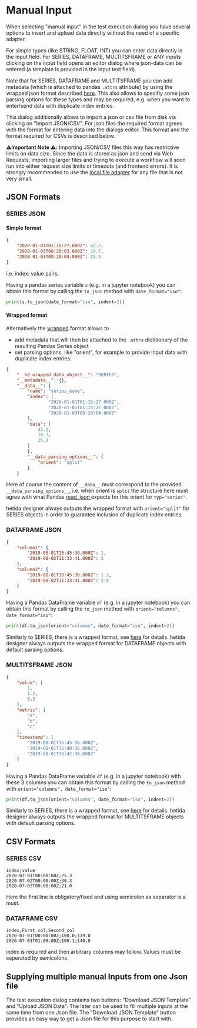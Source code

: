 # Manual Input

When selecting "manual input" in the test execution dialog you have several options to insert and upload data directly without the need of a specific adapter.

For simple types (like STRING, FLOAT, INT) you can enter data directly in the input field. For SERIES, DATAFRAME, MULTITSFRAME or ANY inputs clicking on the input field opens an editor dialog where json-data can be entered (a template is provided in the input text field).

Note that for SERIES, DATAFRAME and MULTITSFRAME you can add metadata (which is attached to pandas `.attrs` attribute) by using the wrapped json format described [here](../metadata_attrs.md). This also allows to specifiy some json parsing options for these types and may be required, e.g. when you want to enter/send data with duplicate index entries.

This dialog additionally allows to import a json or csv file from disk via clicking on "Import JSON/CSV". For json files the required format agrees with the format for entering data into the dialogs editor. This format and the format required for CSVs is described below.

:warning:**Important Note :warning::** Importing JSON/CSV files this way has restrictive limits on data size. Since the data is stored as json and send via Web Requests, importing larger files and trying to execute a workflow will soon run into either request size limits or timeouts (and frontend errors). It is strongly recommended to use the [local file adapter](./local_file_adapter.md) for any file that is not very small.

## JSON Formats

### SERIES JSON
#### Simple format
```json
{
    "2020-01-01T01:15:27.000Z": 42.2,
    "2020-01-03T08:20:03.000Z": 18.7,
    "2020-01-03T08:20:04.000Z": 25.9
}
```

i.e. index: value pairs.

Having a pandas series variable `s` (e.g. in a jupyter notebook) you can obtain this format by calling the `to_json` method with `date_format="iso"`:
```python
print(s.to_json(date_format="iso", indent=2))
```
#### Wrapped format
Alternatively the [wrapped](../metadata_attrs.md) format allows to
* add metadata that will then be attached to the `.attrs` dictitionary of the resulting Pandas Series object
* set parsing options, like "orient", for example to provide input data with duplicate index entries:
```json
{
	"__hd_wrapped_data_object__": "SERIES",
	"__metadata__": {},
	"__data__": {
		"name": "series_name",
		"index": [
				"2020-01-01T01:15:27.000Z",
				"2020-01-01T01:15:27.000Z",
				"2020-01-03T08:20:04.000Z"
		],
		"data": [
			42.2,
			18.7,
			25.9
		]
		},
		"__data_parsing_options__": {
			"orient": "split"
		}
	}
```
Here of course the content of `__data__` must correspond to the provided `__data_parsing_options__`, i.e. when orient is `split` the structure here must agree with what Pandas [read_json ](https://pandas.pydata.org/pandas-docs/stable/reference/api/pandas.read_json.html) expects for this orient for `typ="series"`.

hetida designer always outputs the wrapped format with `orient="split"` for SERIES objects in order to guarantee inclusion of duplicate index entries.

### DATAFRAME JSON

```json
{
    "column1": {
        "2019-08-01T15:45:36.000Z": 1,
        "2019-08-02T11:33:41.000Z": 2
    },
    "column2": {
        "2019-08-01T15:45:36.000Z": 1.3,
        "2019-08-02T11:33:41.000Z": 2.8
    }
}
```
Having a Pandas DataFrame variable `df` (e.g. in a jupyter notebook) you can obtain this format by calling the `to_json` method with `orient="columns", date_format="iso"`:
```python
print(df.to_json(orient="columns", date_format="iso", indent=2))
```

Similarly to SERIES, there is a wrapped format, see [here](../metadata_attrs.md) for details. hetida designer always outputs the wrapped format for DATAFRAME objects with default parsing options.

### MULTITSFRAME JSON

```json
{
    "value": [
        1,
        1.2,
        0.5
    ],
    "metric": [
        "a",
        "b",
        "c"
    ],
    "timestamp": [
        "2019-08-01T15:45:36.000Z",
        "2019-08-01T15:48:36.000Z",
        "2019-08-01T15:42:36.000Z"
    ]
}
```
Having a Pandas DataFrame variable `df` (e.g. in a jupyter notebook) with these 3 columns you can obtain this format by calling the `to_json` method with `orient="columns", date_format="iso"`:
```python
print(df.to_json(orient="columns", date_format="iso", indent=2))
```

Similarly to SERIES, there is a wrapped format, see [here](../metadata_attrs.md) for details. hetida designer always outputs the wrapped format for MULTITSFRAME objects with default parsing options.

## CSV Formats

### SERIES CSV

```
index;value
2020-07-01T00:00:00Z;25.3
2020-07-02T00:00:00Z;30.3
2020-07-03T00:00:00Z;21.0
```

Here the first line is obligatory/fixed and using semicolon as separator is a must.

### DATAFRAME CSV

```csv
index;First_col;Second_col
2020-07-01T00:00:00Z;100.0;139.0
2020-07-01T01:00:00Z;100.1;140.0
```

index is required and then arbitrary columns may follow. Values must be seperated by semicolons.

## Supplying multiple manual Inputs from one Json file

The test execution dialog contains two buttons: "Download JSON Template" and "Upload JSON Data". The later can be used to fill multiple inputs at the same time from one Json file. The "Download JSON Template" button provides an easy way to get a Json file for this purpose to start with.


